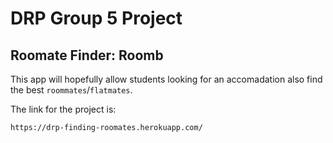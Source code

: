 # DRP Group 5 Project

## Roomate Finder: Roomb

This app will hopefully allow students looking for an accomadation also find the best `roommates`/`flatmates`.

The link for the project is:

```
https://drp-finding-roomates.herokuapp.com/
```
